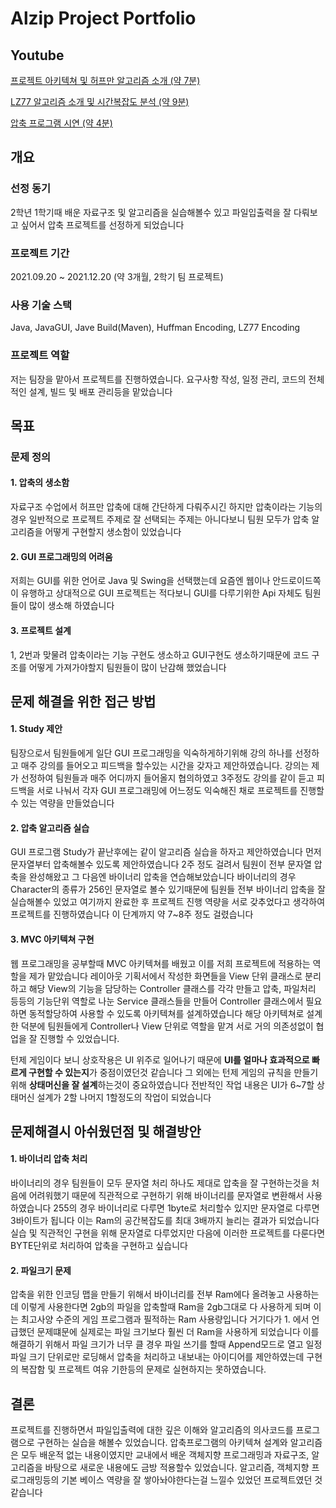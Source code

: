# Alzip Project Portfolio

## Youtube
[프로젝트 아키텍쳐 및 허프만 알고리즘 소개 (약 7분)](https://www.youtube.com/watch?v=Jz10hZ6JuMo&)

[LZ77 알고리즘 소개 및 시간복잡도 분석 (약 9분)](https://www.youtube.com/watch?v=woR0gj9tdQc)

[압축 프로그램 시연 (약 4분)](https://www.youtube.com/watch?v=XePezKhsy8M)

## 개요

### 선정 동기

2학년 1학기때 배운 자료구조 및 알고리즘을 실습해볼수 있고 파일입출력을 잘 다뤄보고 싶어서 압축 프로젝트를 선정하게 되었습니다

### 프로젝트 기간

2021.09.20 ~ 2021.12.20 (약 3개월, 2학기 팀 프로젝트)

### 사용 기술 스택

Java, JavaGUI, Jave Build(Maven), Huffman Encoding, LZ77 Encoding


### 프로젝트 역할

저는 팀장을 맡아서 프로젝트를 진행하였습니다. 요구사항 작성, 일정 관리, 코드의 전체적인 설계, 빌드 및 배포 관리등을 맡았습니다

## 목표

### 문제 정의

#### 1. 압축의 생소함

자료구조 수업에서 허프만 압축에 대해 간단하게 다뤄주시긴 하지만 압축이라는 기능의 경우 일반적으로 프로젝트 주제로 잘 선택되는 주제는 아니다보니 팀원 모두가 압축 알고리즘을 어떻게 구현할지 생소함이 있었습니다

#### 2. GUI 프로그래밍의 어려움

저희는 GUI를 위한 언어로 Java 및 Swing을 선택했는데 요즘엔 웹이나 안드로이드쪽이 유행하고 상대적으로 GUI 프로젝트는 적다보니 GUI를 다루기위한 Api 자체도 팀원들이 많이 생소해 하였습니다

#### 3. 프로젝트 설계

1, 2번과 맞물려 압축이라는 기능 구현도 생소하고 GUI구현도 생소하기때문에 코드 구조를 어떻게 가져가야할지 팀원들이 많이 난감해 했었습니다 

## 문제 해결을 위한 접근 방법

#### 1. Study 제안

팀장으로서 팀원들에게 일단 GUI 프로그래밍을 익숙하게하기위해 강의 하나를 선정하고 매주 강의를 들어오고 피드백을 할수있는 시간을 갖자고 제안하였습니다. 강의는 제가 선정하여 팀원들과 매주 어디까지 들어올지 협의하였고 3주정도 강의를 같이 듣고 피드백을 서로 나눠서 각자 GUI 프로그래밍에 어느정도 익숙해진 채로 프로젝트를 진행할수 있는 역량을 만들었습니다

#### 2. 압축 알고리즘 실습

GUI 프로그램 Study가 끝난후에는 같이 알고리즘 실습을 하자고 제안하였습니다 먼저 문자열부터 압축해볼수 있도록 제안하였습니다 2주 정도 걸려서 팀원이 전부 문자열 압축을 완성해왔고 그 다음엔 바이너리 압축을 연습해보았습니다 바이너리의 경우 Character의 종류가 256인 문자열로 볼수 있기때문에 팀원들 전부 바이너리 압축을 잘 실습해볼수 있었고 여기까지 완료한 후 프로젝트 진행 역량을 서로 갖추었다고 생각하여 프로젝트를 진행하였습니다 이 단계까지 약 7~8주 정도 걸렸습니다

#### 3. MVC 아키텍쳐 구현

웹 프로그래밍을 공부할때 MVC 아키텍쳐를 배웠고 이를 저희 프로젝트에 적용하는 역할을 제가 맡았습니다 레이아웃 기획서에서 작성한 화면들을 View 단위 클래스로 분리하고 해당 View의 기능을 담당하는 Controller 클래스를 각각 만들고 압축, 파일처리 등등의 기능단위 역할로 나눈 Service 클래스들을 만들어 Controller 클래스에서 필요하면 동적할당하여 사용할 수 있도록 아키텍쳐를 설계하였습니다 해당 아키텍쳐로 설계한 덕분에 팀원들에게 Controller나 View 단위로 역할을 맡겨 서로 거의 의존성없이 협업을 잘 진행할 수 있었습니다.

턴제 게임이다 보니 상호작용은 UI 위주로 일어나기 때문에 **UI를 얼마나 효과적으로 빠르게 구현할 수 있는지**가 중점이였던것 같습니다 그 외에는 턴제 게임의 규칙을 만들기 위해 **상태머신을
잘 설계**하는것이 중요하였습니다 전반적인 작업 내용은 UI가 6~7할 상태머신 설계가 2할 나머지 1할정도의 작업이 되었습니다

## 문제해결시 아쉬웠던점 및 해결방안

#### 1. 바이너리 압축 처리

바이너리의 경우 팀원들이 모두 문자열 처리 하나도 제대로 압축을 잘 구현하는것을 처음에 어려워했기 때문에 직관적으로 구현하기 위해 바이너리를 문자열로 변환해서 사용하였습니다 255의 경우 바이너리로 다루면 1byte로 처리할수 있지만 문자열로 다루면 3바이트가 됩니다 이는 Ram의 공간복잡도를 최대 3배까지 늘리는 결과가 되었습니다 실습 및 직관적인 구현을 위해 문자열로 다루었지만 다음에 이러한 프로젝트를 다룬다면 BYTE단위로 처리하여 압축을 구현하고 싶습니다

#### 2. 파일크기 문제 

압축을 위한 인코딩 맵을 만들기 위해서 바이너리를 전부 Ram에다 올려놓고 사용하는데 이렇게 사용한다면 2gb의 파일을 압축할때 Ram을 2gb그대로 다 사용하게 되며 이는 최고사양 수준의 게임 프로그램과 필적하는 Ram 사용량입니다 거기다가 1. 에서 언급했던 문제떄문에 실제로는 파일 크기보다 훨씬 더 Ram을 사용하게 되었습니다 이를 해결하기 위해서 파일 크기가 너무 클 경우 파일 쓰기를 할때 Append모드로 열고 일정 파일 크기 단위로만 로딩해서 압축을 처리하고 내보내는 아이디어를 제안하였는데 구현의 복잡함 및 프로젝트 여유 기한등의 문제로 실현하지는 못하였습니다. 

## 결론

프로젝트를 진행하면서 파일입출력에 대한 깊은 이해와 알고리즘의 의사코드를 프로그램으로 구현하는 실습을 해볼수 있었습니다. 압축프로그램의 아키텍쳐 설계와 알고리즘은 모두 배운적 없는 내용이였지만 교내에서 배운 객체지향 프로그래밍과 자료구조, 알고리즘을 바탕으로 새로운 내용에도 금방 적용할수 있었습니다. 알고리즘, 객체지향 프로그래밍등의 기본 베이스 역량을 잘 쌓아놔야한다는걸 느낄수 있었던 프로젝트였던 것 같습니다



